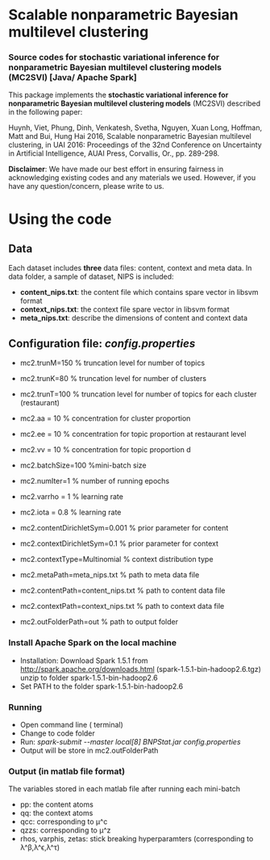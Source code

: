 # Scalable nonparametric Bayesian multilevel clustering
### Source codes for stochastic variational inference for nonparametric Bayesian multilevel clustering models (MC2SVI) [Java/ Apache Spark]
This package implements the **stochastic variational inference for nonparametric Bayesian multilevel clustering models**  (MC2SVI) described in the following paper:

Huynh, Viet, Phung, Dinh, Venkatesh, Svetha, Nguyen, Xuan Long, Hoffman, Matt and Bui, Hung Hai 2016, Scalable nonparametric Bayesian multilevel clustering, in UAI 2016: Proceedings of the 32nd Conference on Uncertainty in Artificial Intelligence, AUAI Press, Corvallis, Or., pp. 289-298. 

**Disclaimer**: We have made our best effort in ensuring fairness in acknowledging existing codes and any materials we used. However, if you have any question/concern, please write to us.

# Using the code 
## Data
Each dataset includes **three** data files: content, context and meta data. In data folder, a sample of dataset, NIPS is included:
+ **content_nips.txt**: the content file which contains spare vector in libsvm format
+ **context_nips.txt**: the context file spare vector in libsvm format
+ **meta_nips.txt**: describe the dimensions of content and context data

## Configuration file: *config.properties*
+ mc2.trunM=150 	% truncation level for number of topics
+ mc2.trunK=80  	% truncation level for number of clusters
+ mc2.trunT=100 	% truncation level for number of topics for each cluster (restaurant)
+ mc2.aa = 10 	% concentration for cluster proportion
+ mc2.ee = 10 	% concentration for topic proportion at restaurant level
+ mc2.vv = 10 	% concentration for topic proportion d
+ mc2.batchSize=100 	%mini-batch size
+ mc2.numIter=1  	% number of running epochs
+ mc2.varrho = 1 	% learning rate 
+ mc2.iota = 0.8 	% learning rate

+ mc2.contentDirichletSym=0.001 	% prior parameter for content
+ mc2.contextDirichletSym=0.1 		% prior parameter for context
+ mc2.contextType=Multinomial 		% context distribution type

+ mc2.metaPath=meta_nips.txt		% path to meta data file 
+ mc2.contentPath=content_nips.txt	% path to content data file
+ mc2.contextPath=context_nips.txt	% path to context data file
+ mc2.outFolderPath=out		% path to output folder

### Install Apache Spark on the local machine
+	Installation: Download Spark 1.5.1 from http://spark.apache.org/downloads.html (spark-1.5.1-bin-hadoop2.6.tgz)  unzip to folder spark-1.5.1-bin-hadoop2.6
+	Set PATH to the folder spark-1.5.1-bin-hadoop2.6

### Running
+	Open command line ( terminal)
+	Change to code folder
+	Run: *spark-submit  --master local[8] BNPStat.jar config.properties*
+	Output will be store in mc2.outFolderPath

### Output (in matlab file format)
The variables stored in each matlab file after running each mini-batch
+ pp: the content atoms
+ qq: the context atoms 
+ qcc:  corresponding to μ^c
+ qzzs: corresponding to μ^z
+ rhos, varphis, zetas: stick breaking hyperparamters (corresponding to λ^β,λ^ϵ,λ^τ)




